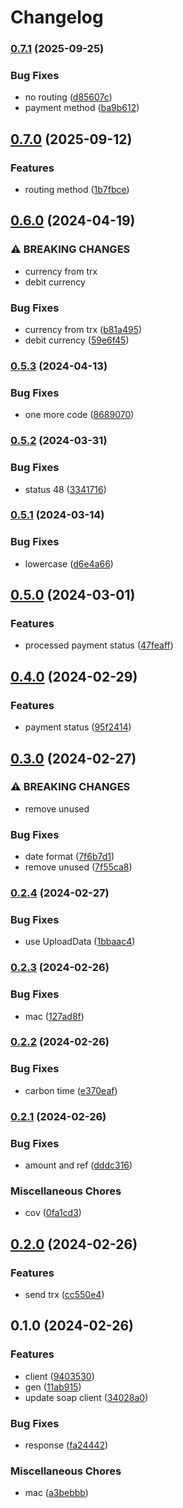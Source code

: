 # Changelog

### [0.7.1](https://www.github.com/brokeyourbike/zenith-bank-cib-api-client-php/compare/v0.7.0...v0.7.1) (2025-09-25)


### Bug Fixes

* no routing ([d85607c](https://www.github.com/brokeyourbike/zenith-bank-cib-api-client-php/commit/d85607c29998fb5ee12e4d597fee34b0bf3c364d))
* payment method ([ba9b612](https://www.github.com/brokeyourbike/zenith-bank-cib-api-client-php/commit/ba9b61269e542b594d9ee5988baeaf96c124f508))

## [0.7.0](https://www.github.com/brokeyourbike/zenith-bank-cib-api-client-php/compare/v0.6.0...v0.7.0) (2025-09-12)


### Features

* routing method ([1b7fbce](https://www.github.com/brokeyourbike/zenith-bank-cib-api-client-php/commit/1b7fbcec6f03bb68c2ae7ef441934a4b046a3e4c))

## [0.6.0](https://www.github.com/brokeyourbike/zenith-bank-cib-api-client-php/compare/v0.5.3...v0.6.0) (2024-04-19)


### ⚠ BREAKING CHANGES

* currency from trx
* debit currency

### Bug Fixes

* currency from trx ([b81a495](https://www.github.com/brokeyourbike/zenith-bank-cib-api-client-php/commit/b81a495a5d6ff13bedc0072dbff979a5d724a3f2))
* debit currency ([59e6f45](https://www.github.com/brokeyourbike/zenith-bank-cib-api-client-php/commit/59e6f4517c4e33ce92e9e84646b1f4a65a53d653))

### [0.5.3](https://www.github.com/brokeyourbike/zenith-bank-cib-api-client-php/compare/v0.5.2...v0.5.3) (2024-04-13)


### Bug Fixes

* one more code ([8689070](https://www.github.com/brokeyourbike/zenith-bank-cib-api-client-php/commit/86890708526007d17d87ef608a2b105932c778b5))

### [0.5.2](https://www.github.com/brokeyourbike/zenith-bank-cib-api-client-php/compare/v0.5.1...v0.5.2) (2024-03-31)


### Bug Fixes

* status 48 ([3341716](https://www.github.com/brokeyourbike/zenith-bank-cib-api-client-php/commit/33417169683d6c5d7a557e8e8f3304308b919e0a))

### [0.5.1](https://www.github.com/brokeyourbike/zenith-bank-cib-api-client-php/compare/v0.5.0...v0.5.1) (2024-03-14)


### Bug Fixes

* lowercase ([d6e4a66](https://www.github.com/brokeyourbike/zenith-bank-cib-api-client-php/commit/d6e4a66345bc622a6cdd0dbc1ba474f6288193a2))

## [0.5.0](https://www.github.com/brokeyourbike/zenith-bank-cib-api-client-php/compare/v0.4.0...v0.5.0) (2024-03-01)


### Features

* processed payment status ([47feaff](https://www.github.com/brokeyourbike/zenith-bank-cib-api-client-php/commit/47feaff080cc5cfcb7435de1d0234f3598a35222))

## [0.4.0](https://www.github.com/brokeyourbike/zenith-bank-cib-api-client-php/compare/v0.3.0...v0.4.0) (2024-02-29)


### Features

* payment status ([95f2414](https://www.github.com/brokeyourbike/zenith-bank-cib-api-client-php/commit/95f241491772064d27cff4e5da978180001d616a))

## [0.3.0](https://www.github.com/brokeyourbike/zenith-bank-cib-api-client-php/compare/v0.2.4...v0.3.0) (2024-02-27)


### ⚠ BREAKING CHANGES

* remove unused

### Bug Fixes

* date format ([7f6b7d1](https://www.github.com/brokeyourbike/zenith-bank-cib-api-client-php/commit/7f6b7d1ad098e01229c03e3fb04eb2603ffc5077))
* remove unused ([7f55ca8](https://www.github.com/brokeyourbike/zenith-bank-cib-api-client-php/commit/7f55ca880fe2781117e7f8bc75c11cf402e532bb))

### [0.2.4](https://www.github.com/brokeyourbike/zenith-bank-cib-api-client-php/compare/v0.2.3...v0.2.4) (2024-02-27)


### Bug Fixes

* use UploadData ([1bbaac4](https://www.github.com/brokeyourbike/zenith-bank-cib-api-client-php/commit/1bbaac4b3e5bfee066c88776f1bff7353ab479bf))

### [0.2.3](https://www.github.com/brokeyourbike/zenith-bank-cib-api-client-php/compare/v0.2.2...v0.2.3) (2024-02-26)


### Bug Fixes

* mac ([127ad8f](https://www.github.com/brokeyourbike/zenith-bank-cib-api-client-php/commit/127ad8fd786b622aacd7ceed95c90ad93c3b954a))

### [0.2.2](https://www.github.com/brokeyourbike/zenith-bank-cib-api-client-php/compare/v0.2.1...v0.2.2) (2024-02-26)


### Bug Fixes

* carbon time ([e370eaf](https://www.github.com/brokeyourbike/zenith-bank-cib-api-client-php/commit/e370eaf05e1c6e33bd7d914c0e25524772152cad))

### [0.2.1](https://www.github.com/brokeyourbike/zenith-bank-cib-api-client-php/compare/v0.2.0...v0.2.1) (2024-02-26)


### Bug Fixes

* amount and ref ([dddc316](https://www.github.com/brokeyourbike/zenith-bank-cib-api-client-php/commit/dddc316c5483acac11d4fa80463f0e2ca92a3674))


### Miscellaneous Chores

* cov ([0fa1cd3](https://www.github.com/brokeyourbike/zenith-bank-cib-api-client-php/commit/0fa1cd3840ab5f32dc9ec7e018be9a9d87c2a5d2))

## [0.2.0](https://www.github.com/brokeyourbike/zenith-bank-cib-api-client-php/compare/v0.1.0...v0.2.0) (2024-02-26)


### Features

* send trx ([cc550e4](https://www.github.com/brokeyourbike/zenith-bank-cib-api-client-php/commit/cc550e492759a724dd272f105e3a8907e7b782fc))

## 0.1.0 (2024-02-26)


### Features

* client ([9403530](https://www.github.com/brokeyourbike/zenith-bank-cib-api-client-php/commit/940353057a2a17ffccb8937ef83cd9fcc77dbaeb))
* gen ([11ab915](https://www.github.com/brokeyourbike/zenith-bank-cib-api-client-php/commit/11ab91508c6947600128c1e45c731b6e3bbdf307))
* update soap client ([34028a0](https://www.github.com/brokeyourbike/zenith-bank-cib-api-client-php/commit/34028a08154eccd4012fcccea0ac79133262bc12))


### Bug Fixes

* response ([fa24442](https://www.github.com/brokeyourbike/zenith-bank-cib-api-client-php/commit/fa24442e8e3d814b733d164e5b7643b2a42f2fe4))


### Miscellaneous Chores

* mac ([a3bebbb](https://www.github.com/brokeyourbike/zenith-bank-cib-api-client-php/commit/a3bebbb73a36559ec8c277a282fdbe3b361ebd5e))
